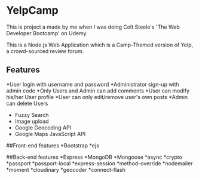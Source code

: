 # YelpCamp
This is project a made by me when I was doing Colt Steele's 'The Web Developer Bootcamp' on Udemy. 

This is a Node.js Web Application which is a Camp-Themed version of Yelp, a crowd-sourced review forum. 

## Features

*User login with username and password
*Administrator sign-up with admin code 
*Only Users and Admin can add comments
*User can modify his/her User profile
*User can only edit/remove user's own posts
*Admin can delete Users 

* Fuzzy Search 
* Image upload 
* Google Geocoding API
* Google Maps JavaScript API

##Front-end features
*Bootstrap
*ejs


##Back-end features
*Express
*MongoDB
*Mongoose
*async
*crypto
*passport
*passport-local
*express-session
*method-override
*nodemailer
*moment
*cloudinary
*geocoder
*connect-flash









